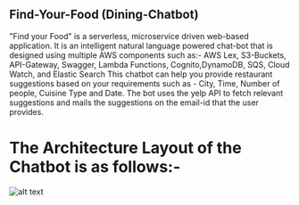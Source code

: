 ## Find-Your-Food (Dining-Chatbot)
"Find your Food" is a serverless, microservice driven web-based application. It is an intelligent natural language powered chat-bot that is designed using multiple AWS components such as:- AWS Lex, S3-Buckets, API-Gateway, Swagger, Lambda Functions, Cognito,DynamoDB, SQS, Cloud Watch, and Elastic Search 
This chatbot can help you provide restaurant suggestions based on your requirements such as - City, Time, Number of people, Cuisine Type and Date. The bot uses the yelp API to fetch relevant suggestions and mails the suggestions on the email-id that the user provides. 
 
 # The Architecture Layout of the Chatbot is as follows:- 
 
 ![alt text](https://github.com/HemanthTejaY/Find-Your-Food---Dining-Concirerge/blob/master/github-images/architecture.png)
